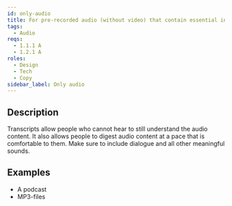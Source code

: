 ```yaml
---
id: only-audio
title: For pre-recorded audio (without video) that contain essential information, provide a descriptive transcript
tags:
  - Audio
reqs:
  - 1.1.1 A
  - 1.2.1 A
roles:
  - Design
  - Tech
  - Copy
sidebar_label: Only audio
---
```


## Description

Transcripts allow people who cannot hear to still understand the audio content. It also allows people to digest audio content at a pace that is comfortable to them. Make sure to include dialogue and all other meaningful sounds.

## Examples

- A podcast
- MP3-files
